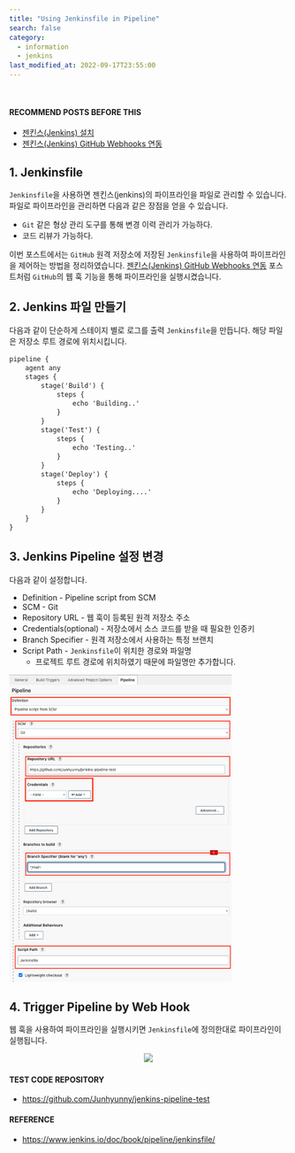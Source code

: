 ```yaml
---
title: "Using Jenkinsfile in Pipeline"
search: false
category:
  - information
  - jenkins
last_modified_at: 2022-09-17T23:55:00
---
```


<br>

#### RECOMMEND POSTS BEFORE THIS

* [젠킨스(Jenkins) 설치][jenkins-install-link]
* [젠킨스(Jenkins) GitHub Webhooks 연동][jenkins-github-webhook-link]

## 1. Jenkinsfile

`Jenkinsfile`을 사용하면 젠킨스(jenkins)의 파이프라인을 파일로 관리할 수 있습니다. 
파일로 파이프라인을 관리하면 다음과 같은 장점을 얻을 수 있습니다. 

* `Git` 같은 형상 관리 도구를 통해 변경 이력 관리가 가능하다.
* 코드 리뷰가 가능하다.

이번 포스트에서는 `GitHub` 원격 저장소에 저장된 `Jenkinsfile`을 사용하여 파이프라인을 제어하는 방법을 정리하였습니다. 
[젠킨스(Jenkins) GitHub Webhooks 연동][jenkins-github-webhook-link] 포스트처럼 `GitHub`의 웹 훅 기능을 통해 파이프라인을 실행시켰습니다.

## 2. Jenkins 파일 만들기

다음과 같이 단순하게 스테이지 별로 로그를 출력 `Jenkinsfile`을 만듭니다. 
해당 파일은 저장소 루트 경로에 위치시킵니다. 

```
pipeline {
    agent any
    stages {
        stage('Build') {
            steps {
                echo 'Building..'
            }
        }
        stage('Test') {
            steps {
                echo 'Testing..'
            }
        }
        stage('Deploy') {
            steps {
                echo 'Deploying....'
            }
        }
    }
}
```

## 3. Jenkins Pipeline 설정 변경

다음과 같이 설정합니다.

* Definition - Pipeline script from SCM
* SCM - Git 
* Repository URL - 웹 훅이 등록된 원격 저장소 주소
* Credentials(optional) - 저장소에서 소스 코드를 받을 때 필요한 인증키
* Branch Specifier - 원격 저장소에서 사용하는 특정 브랜치
* Script Path - `Jenkinsfile`이 위치한 경로와 파일명
    * 프로젝트 루트 경로에 위치하였기 때문에 파일명만 추가합니다.

<p align="left">
    <img src="/images/using-jenkinsfile-in-pipeline-1.JPG" width="80%" class="image__border">
</p>

## 4. Trigger Pipeline by Web Hook

웹 훅을 사용하여 파이프라인을 실행시키면 `Jenkinsfile`에 정의한대로 파이프라인이 실행됩니다. 

<p align="center">
    <img src="/images/using-jenkinsfile-in-pipeline-2.gif" width="100%" class="image__border">
</p>

#### TEST CODE REPOSITORY

* <https://github.com/Junhyunny/jenkins-pipeline-test>

#### REFERENCE

* <https://www.jenkins.io/doc/book/pipeline/jenkinsfile/>

[jenkins-install-link]: https://junhyunny.github.io/information/jenkins/jenkins-install/
[jenkins-github-webhook-link]: https://junhyunny.github.io/information/jenkins/github/jenkins-github-webhook/